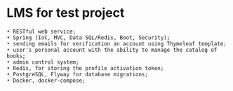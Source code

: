 # LMS for test project

    • RESTful web service;
    • Spring (IoC, MVC, Data SQL/Redis, Boot, Security);
    • sending emails for verification an account using Thymeleaf template;
    • user's personal account with the ability to manage the catalog of books;
    • admin control system;
    • Redis, for storing the profile activation token;
    • PostgreSQL, Flyway for database migrations;
    • Docker, docker-compose;
